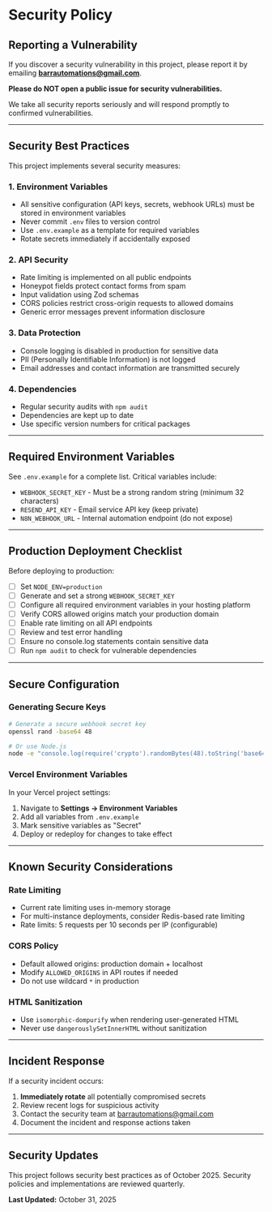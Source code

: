 # Security Policy

## Reporting a Vulnerability

If you discover a security vulnerability in this project, please report it by emailing **barrautomations@gmail.com**.

**Please do NOT open a public issue for security vulnerabilities.**

We take all security reports seriously and will respond promptly to confirmed vulnerabilities.

---

## Security Best Practices

This project implements several security measures:

### 1. Environment Variables
- All sensitive configuration (API keys, secrets, webhook URLs) must be stored in environment variables
- Never commit `.env` files to version control
- Use `.env.example` as a template for required variables
- Rotate secrets immediately if accidentally exposed

### 2. API Security
- Rate limiting is implemented on all public endpoints
- Honeypot fields protect contact forms from spam
- Input validation using Zod schemas
- CORS policies restrict cross-origin requests to allowed domains
- Generic error messages prevent information disclosure

### 3. Data Protection
- Console logging is disabled in production for sensitive data
- PII (Personally Identifiable Information) is not logged
- Email addresses and contact information are transmitted securely

### 4. Dependencies
- Regular security audits with `npm audit`
- Dependencies are kept up to date
- Use specific version numbers for critical packages

---

## Required Environment Variables

See `.env.example` for a complete list. Critical variables include:

- `WEBHOOK_SECRET_KEY` - Must be a strong random string (minimum 32 characters)
- `RESEND_API_KEY` - Email service API key (keep private)
- `N8N_WEBHOOK_URL` - Internal automation endpoint (do not expose)

---

## Production Deployment Checklist

Before deploying to production:

- [ ] Set `NODE_ENV=production`
- [ ] Generate and set a strong `WEBHOOK_SECRET_KEY`
- [ ] Configure all required environment variables in your hosting platform
- [ ] Verify CORS allowed origins match your production domain
- [ ] Enable rate limiting on all API endpoints
- [ ] Review and test error handling
- [ ] Ensure no console.log statements contain sensitive data
- [ ] Run `npm audit` to check for vulnerable dependencies

---

## Secure Configuration

### Generating Secure Keys

```bash
# Generate a secure webhook secret key
openssl rand -base64 48

# Or use Node.js
node -e "console.log(require('crypto').randomBytes(48).toString('base64'))"
```

### Vercel Environment Variables

In your Vercel project settings:

1. Navigate to **Settings → Environment Variables**
2. Add all variables from `.env.example`
3. Mark sensitive variables as "Secret"
4. Deploy or redeploy for changes to take effect

---

## Known Security Considerations

### Rate Limiting
- Current rate limiting uses in-memory storage
- For multi-instance deployments, consider Redis-based rate limiting
- Rate limits: 5 requests per 10 seconds per IP (configurable)

### CORS Policy
- Default allowed origins: production domain + localhost
- Modify `ALLOWED_ORIGINS` in API routes if needed
- Do not use wildcard `*` in production

### HTML Sanitization
- Use `isomorphic-dompurify` when rendering user-generated HTML
- Never use `dangerouslySetInnerHTML` without sanitization

---

## Incident Response

If a security incident occurs:

1. **Immediately rotate** all potentially compromised secrets
2. Review recent logs for suspicious activity
3. Contact the security team at barrautomations@gmail.com
4. Document the incident and response actions taken

---

## Security Updates

This project follows security best practices as of October 2025. Security policies and implementations are reviewed quarterly.

**Last Updated:** October 31, 2025

